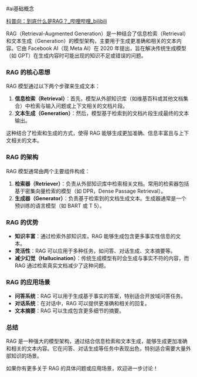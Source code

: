 #ai基础概念 

[科普向：到底什么是RAG？_哔哩哔哩_bilibili](https://www.bilibili.com/video/BV1qC4y1F7Dy/?spm_id_from=333.1387.0.0&vd_source=ccbe0c793ac5e34ebb735794692f049e)

RAG（Retrieval-Augmented Generation）是一种结合了信息检索（Retrieval）和文本生成（Generation）的模型架构，主要用于生成更准确和相关的文本内容。它由 Facebook AI（现 Meta AI）在 2020 年提出，旨在解决传统生成模型（如 GPT）在生成内容时可能出现的知识不足或错误的问题。

### RAG 的核心思想
RAG 模型通过以下两个步骤来生成文本：
1. **信息检索（Retrieval）**：首先，模型从外部知识库（如维基百科或其他文档集合）中检索与输入问题或上下文相关的文档片段。
2. **文本生成（Generation）**：然后，模型基于检索到的文档片段生成最终的文本输出。

这种结合了检索和生成的方式，使得 RAG 能够生成更加准确、信息丰富且与上下文相关的文本。

### RAG 的架构
RAG 模型通常由两个主要组件构成：
1. **检索器（Retriever）**：负责从外部知识库中检索相关文档。常用的检索器包括基于密集向量检索的模型（如 DPR，Dense Passage Retrieval）。
2. **生成器（Generator）**：负责基于检索到的文档生成文本。生成器通常是一个预训练的语言模型（如 BART 或 T 5）。

### RAG 的优势
- **知识丰富**：通过检索外部知识库，RAG 能够生成包含更多事实性信息的文本。
- **灵活性**：RAG 可以应用于多种任务，如问答、对话生成、文本摘要等。
- **减少幻觉（Hallucination）**：传统生成模型有时会生成与事实不符的内容，而 RAG 通过检索真实文档减少了这种问题。

### RAG 的应用场景
- **问答系统**：RAG 可以用于生成基于事实的答案，特别适合开放域问答任务。
- **对话系统**：在对话中，RAG 可以提供更准确和相关的回复。
- **文本摘要**：RAG 可以生成包含更多细节的摘要。

### 总结
RAG 是一种强大的模型架构，通过结合信息检索和文本生成，能够生成更加准确和相关的文本内容。它在问答、对话生成等任务中表现出色，特别适合需要大量外部知识的场景。

如果你有更多关于 RAG 的具体问题或应用场景，欢迎进一步讨论！